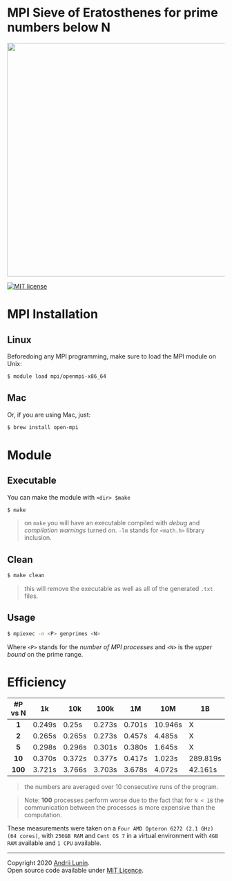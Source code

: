 # MPI Sieve of Eratosthenes for prime numbers below N

<p align="center">
   <img src="https://res.cloudinary.com/practicaldev/image/fetch/s--99UhkUVh--/c_imagga_scale,f_auto,fl_progressive,h_900,q_auto,w_1600/https://dev-to-uploads.s3.amazonaws.com/i/lo9f1k07sxb8qleixpzg.png" width="540px">
</p>

<p>
	<a href="https://github.com/moon1ock/MPI_primes/blob/main/LICENSE"><img src="https://img.shields.io/badge/license-MIT-blue.svg" alt="MIT license"></a>
</p>

# MPI Installation

## Linux

Beforedoing any MPI programming, make sure to load the MPI module on Unix:

```bash
$ module load mpi/openmpi-x86_64
```

## Mac

Or, if you are using Mac, just:
```bash
$ brew install open-mpi
```


# Module

## Executable

You can make the module with `<dir> $make`

```bash
$ make
```
> on `make` you will have an executable compiled with _debug_ and _compilation warnings_ turned *on*.
> `-lm` stands for `<math.h>` library inclusion.

## Clean

``` bash
$ make clean
```
> this will remove the executable as well as all of the generated `.txt` files.


## Usage

```bash
$ mpiexec -n <P> genprimes <N>
```
Where `<P>` stands for the _number of MPI processes_ and `<N>` is the _upper bound_ on the prime range.


# Efficiency

| #P vs N 	| 1k     	| 10k    	| 100k   	| 1M     	| 10M     	| 1B       	|
|:-------:	|--------	|--------	|--------	|--------	|---------	|----------	|
|  **1**  	| 0.249s 	|  0.25s 	| 0.273s 	| 0.701s 	| 10.946s 	|     X    	|
|  **2**  	| 0.265s 	| 0.265s 	| 0.273s 	| 0.457s 	| 4.485s  	|     X    	|
|  **5**  	| 0.298s 	| 0.296s 	| 0.301s 	| 0.380s 	| 1.645s  	|     X    	|
|  **10** 	| 0.370s 	| 0.372s 	| 0.377s 	| 0.417s 	| 1.023s  	| 289.819s 	|
| **100** 	| 3.721s 	| 3.766s 	| 3.703s 	| 3.678s 	| 4.072s  	|  42.161s 	|

> the numbers are averaged over 10 consecutive runs of the program.

> Note: **100** processes perform worse due to the fact that for `N < 1B` the communication between the processes is more expensive than the computation. 

These measurements were taken on a `Four AMD Opteron 6272 (2.1 GHz) (64 cores)`, with `256GB RAM` and `Cent OS 7` in a virtual environment with `4GB RAM` available and `1 CPU` available.


--------------------
Copyright 2020 [Andrii Lunin](https://github.com/moon1ock).
<br>
Open source code available under [MIT Licence](https://github.com/moon1ock).
